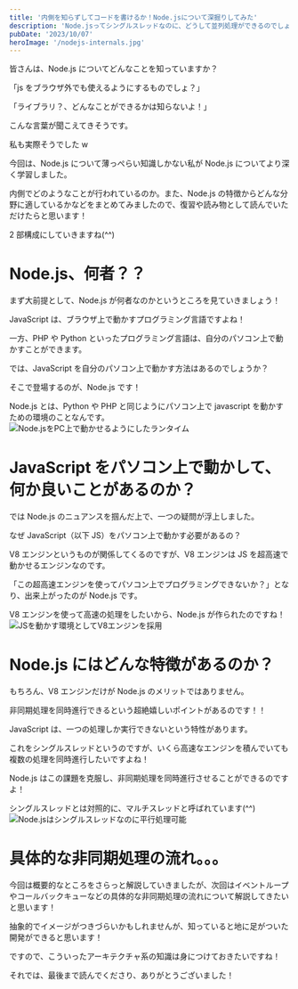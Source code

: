 ```yaml
---
title: '内側を知らずしてコードを書けるか！Node.jsについて深掘りしてみた'
description: 'Node.jsってシングルスレッドなのに、どうして並列処理ができるのでしょうか？'
pubDate: '2023/10/07'
heroImage: '/nodejs-internals.jpg'
---
```


皆さんは、Node.js についてどんなことを知っていますか？

「js をブラウザ外でも使えるようにするものでしょ？」

「ライブラリ？、どんなことができるかは知らないよ！」

こんな言葉が聞こえてきそうです。

私も実際そうでした w

今回は、Node.js について薄っぺらい知識しかない私が Node.js についてより深く学習しました。

内側でどのようなことが行われているのか。また、Node.js の特徴からどんな分野に適しているかなどをまとめてみましたので、復習や読み物として読んでいただけたらと思います！

2 部構成にしていきますね(^^)

# Node.js、何者？？

まず大前提として、Node.js が何者なのかというところを見ていきましょう！

JavaScript は、ブラウザ上で動かすプログラミング言語ですよね！

一方、PHP や Python といったプログラミング言語は、自分のパソコン上で動かすことができます。

では、JavaScript を自分のパソコン上で動かす方法はあるのでしょうか？

そこで登場するのが、Node.js です！

Node.js とは、Python や PHP と同じようにパソコン上で javascript を動かすための環境のことなんです。
![Node.jsをPC上で動かせるようにしたランタイム](/difference-nodejs.jpg)

# JavaScript をパソコン上で動かして、何か良いことがあるのか？

では Node.js のニュアンスを掴んだ上で、一つの疑問が浮上しました。

なぜ JavaScript（以下 JS）をパソコン上で動かす必要があるの？

V8 エンジンというものが関係してくるのですが、V8 エンジンは JS を超高速で動かせるエンジンなのです。

「この超高速エンジンを使ってパソコン上でプログラミングできないか？」となり、出来上がったのが Node.js です。

V8 エンジンを使って高速の処理をしたいから、Node.js が作られたのですね！
![JSを動かす環境としてV8エンジンを採用](/v8-plus-js.jpg)

# Node.js にはどんな特徴があるのか？

もちろん、V8 エンジンだけが Node.js のメリットではありません。

非同期処理を同時進行できるという超絶嬉しいポイントがあるのです！！

JavaScript は、一つの処理しか実行できないという特性があります。

これをシングルスレッドというのですが、いくら高速なエンジンを積んでいても複数の処理を同時進行したいですよね！

Node.js はこの課題を克服し、非同期処理を同時進行させることができるのですよ！

シングルスレッドとは対照的に、マルチスレッドと呼ばれています(^^)
![Node.jsはシングルスレッドなのに平行処理可能](/multi-thread-nodejs.jpg)

# 具体的な非同期処理の流れ。。。

今回は概要的なところをさらっと解説していきましたが、次回はイベントループやコールバックキューなどの具体的な非同期処理の流れについて解説してきたいと思います！

抽象的でイメージがつきづらいかもしれませんが、知っていると地に足がついた開発ができると思います！

ですので、こういったアーキテクチャ系の知識は身につけておきたいですね！

それでは、最後まで読んでくださり、ありがとうございました！
